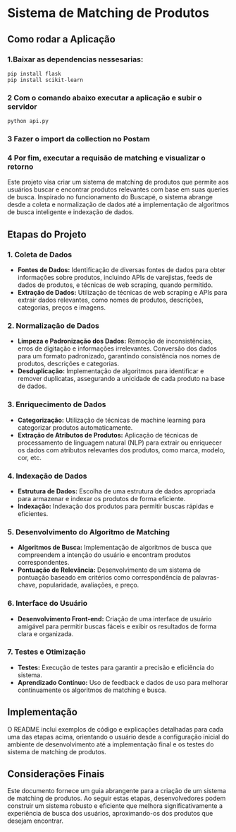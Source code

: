 # Sistema de Matching de Produtos

## Como rodar a Aplicação

### 1.Baixar as dependencias nessesarias:

    pip install flask
    pip install scikit-learn

### 2 Com o comando abaixo executar a aplicação e subir o servidor

    python api.py

### 3 Fazer o import da collection no Postam

### 4 Por fim, executar a requisão de matching e visualizar o retorno

Este projeto visa criar um sistema de matching de produtos que permite aos usuários buscar e encontrar produtos relevantes com base em suas queries de busca. Inspirado no funcionamento do Buscapé, o sistema abrange desde a coleta e normalização de dados até a implementação de algoritmos de busca inteligente e indexação de dados.

## Etapas do Projeto

### 1. Coleta de Dados

- **Fontes de Dados:** Identificação de diversas fontes de dados para obter informações sobre produtos, incluindo APIs de varejistas, feeds de dados de produtos, e técnicas de web scraping, quando permitido.
- **Extração de Dados:** Utilização de técnicas de web scraping e APIs para extrair dados relevantes, como nomes de produtos, descrições, categorias, preços e imagens.

### 2. Normalização de Dados

- **Limpeza e Padronização dos Dados:** Remoção de inconsistências, erros de digitação e informações irrelevantes. Conversão dos dados para um formato padronizado, garantindo consistência nos nomes de produtos, descrições e categorias.
- **Desduplicação:** Implementação de algoritmos para identificar e remover duplicatas, assegurando a unicidade de cada produto na base de dados.

### 3. Enriquecimento de Dados

- **Categorização:** Utilização de técnicas de machine learning para categorizar produtos automaticamente.
- **Extração de Atributos de Produtos:** Aplicação de técnicas de processamento de linguagem natural (NLP) para extrair ou enriquecer os dados com atributos relevantes dos produtos, como marca, modelo, cor, etc.

### 4. Indexação de Dados

- **Estrutura de Dados:** Escolha de uma estrutura de dados apropriada para armazenar e indexar os produtos de forma eficiente.
- **Indexação:** Indexação dos produtos para permitir buscas rápidas e eficientes.

### 5. Desenvolvimento do Algoritmo de Matching

- **Algoritmos de Busca:** Implementação de algoritmos de busca que compreendem a intenção do usuário e encontram produtos correspondentes.
- **Pontuação de Relevância:** Desenvolvimento de um sistema de pontuação baseado em critérios como correspondência de palavras-chave, popularidade, avaliações, e preço.

### 6. Interface do Usuário

- **Desenvolvimento Front-end:** Criação de uma interface de usuário amigável para permitir buscas fáceis e exibir os resultados de forma clara e organizada.

### 7. Testes e Otimização

- **Testes:** Execução de testes para garantir a precisão e eficiência do sistema.
- **Aprendizado Contínuo:** Uso de feedback e dados de uso para melhorar continuamente os algoritmos de matching e busca.

## Implementação

O README inclui exemplos de código e explicações detalhadas para cada uma das etapas acima, orientando o usuário desde a configuração inicial do ambiente de desenvolvimento até a implementação final e os testes do sistema de matching de produtos.

## Considerações Finais

Este documento fornece um guia abrangente para a criação de um sistema de matching de produtos. Ao seguir estas etapas, desenvolvedores podem construir um sistema robusto e eficiente que melhora significativamente a experiência de busca dos usuários, aproximando-os dos produtos que desejam encontrar.
